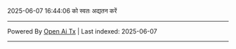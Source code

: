 2025-06-07 16:44:06 को स्वतः अद्यतन करें

---

Powered By [Open Ai Tx](https://github.com/OpenAiTx/OpenAiTx) | Last indexed: 2025-06-07

---